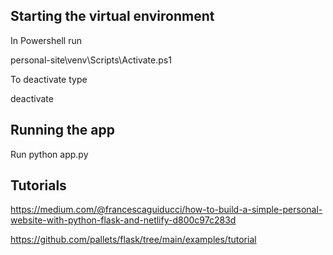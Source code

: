 

## Starting the virtual environment

In Powershell run

personal-site\venv\Scripts\Activate.ps1

To deactivate type

deactivate

## Running the app

Run python app.py

## Tutorials

https://medium.com/@francescaguiducci/how-to-build-a-simple-personal-website-with-python-flask-and-netlify-d800c97c283d

https://github.com/pallets/flask/tree/main/examples/tutorial

